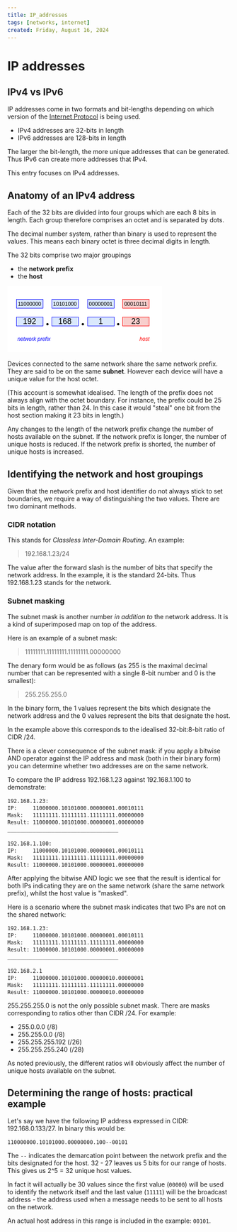 ```yaml
---
title: IP_addresses
tags: [networks, internet]
created: Friday, August 16, 2024
---
```


# IP addresses

## IPv4 vs IPv6

IP addresses come in two formats and bit-lengths depending on which version of
the [Internet Protocol](Internet_Layer_of_Internet_Protocol.md) is being used.

- IPv4 addresses are 32-bits in length
- IPv6 addresses are 128-bits in length

The larger the bit-length, the more unique addresses that can be generated. Thus
IPv6 can create more addresses that IPv4.

This entry focuses on IPv4 addresses.

## Anatomy of an IPv4 address

Each of the 32 bits are divided into four groups which are each 8 bits in
length. Each group therefore comprises an octet and is separated by dots.

The decimal number system, rather than binary is used to represent the values.
This means each binary octet is three decimal digits in length.

The 32 bits comprise two major groupings

- the **network prefix**
- the **host**

![Different sections of IP address](../img/ip-address-anatomy.png)

Devices connected to the same network share the same network prefix. They are
said to be on the same **subnet**. However each device will have a unique value
for the host octet.

(This account is somewhat idealised. The length of the prefix does not always
align with the octet boundary. For instance, the prefix could be 25 bits in
length, rather than 24. In this case it would "steal" one bit from the host
section making it 23 bits in length.)

Any changes to the length of the network prefix change the number of hosts
available on the subnet. If the network prefix is longer, the number of unique
hosts is reduced. If the network prefix is shorted, the number of unique hosts
is increased.

## Identifying the network and host groupings

Given that the network prefix and host identifier do not always stick to set
boundaries, we require a way of distinguishing the two values. There are two
dominant methods.

### CIDR notation

This stands for _Classless Inter-Domain Routing_. An example:

> 192.168.1.23/24

The value after the forward slash is the number of bits that specify the network
address. In the example, it is the standard 24-bits. Thus 192.168.1.23 stands
for the network.

### Subnet masking

The subnet mask is another number _in addition to_ the network address. It is a
kind of superimposed map on top of the address.

Here is an example of a subnet mask:

> 11111111.11111111.11111111.00000000

The denary form would be as follows (as 255 is the maximal decimal number that
can be represented with a single 8-bit number and 0 is the smallest):

> 255.255.255.0

In the binary form, the 1 values represent the bits which designate the network
address and the 0 values represent the bits that designate the host.

In the example above this corresponds to the idealised 32-bit:8-bit ratio of
CIDR /24.

There is a clever consequence of the subnet mask: if you apply a bitwise AND
operator against the IP address and mask (both in their binary form) you can
determine whether two addresses are on the same network.

To compare the IP address 192.168.1.23 against 192.168.1.100 to demonstrate:

```
192.168.1.23:
IP:     11000000.10101000.00000001.00010111
Mask:   11111111.11111111.11111111.00000000
Result: 11000000.10101000.00000001.00000000
___________________________________

192.168.1.100:
IP:     11000000.10101000.00000001.00010111
Mask:   11111111.11111111.11111111.00000000
Result: 11000000.10101000.00000001.00000000
```

After applying the bitwise AND logic we see that the result is identical for
both IPs indicating they are on the same network (share the same network
prefix), whilst the host value is "masked".

Here is a scenario where the subnet mask indicates that two IPs are not on the
shared network:

```
192.168.1.23:
IP:     11000000.10101000.00000001.00010111
Mask:   11111111.11111111.11111111.00000000
Result: 11000000.10101000.00000001.00000000
___________________________________

192.168.2.1
IP:     11000000.10101000.00000010.00000001
Mask:   11111111.11111111.11111111.00000000
Result: 11000000.10101000.00000010.00000000

```

255.255.255.0 is not the only possible subnet mask. There are masks
corresponding to ratios other than CIDR /24. For example:

- 255.0.0.0 (/8)
- 255.255.0.0 (/8)
- 255.255.255.192 (/26)
- 255.255.255.240 (/28)

As noted previously, the different ratios will obviously affect the number of
unique hosts available on the subnet.

## Determining the range of hosts: practical example

Let's say we have the following IP address expressed in CIDR: 192.168.0.133/27.
In binary this would be:

```
110000000.10101000.00000000.100--00101
```

The `--` indicates the demarcation point between the network prefix and the bits
designated for the host. 32 - 27 leaves us 5 bits for our range of hosts. This
gives us 2^5 = 32 unique host values.

In fact it will actually be 30 values since the first value (`00000`) will be
used to identify the network itself and the last value (`11111`) will be the
broadcast address - the address used when a message needs to be sent to all
hosts on the network.

An actual host address in this range is included in the example: `00101`.
